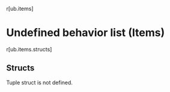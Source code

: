 r[ub.items]
# Undefined behavior list (Items)

r[ub.items.structs]
## Structs

Tuple struct is not defined.
